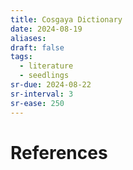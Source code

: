 ```yaml
---
title: Cosgaya Dictionary
date: 2024-08-19
aliases: 
draft: false
tags:
  - literature
  - seedlings
sr-due: 2024-08-22
sr-interval: 3
sr-ease: 250
---
```


# References